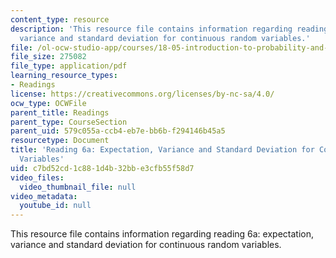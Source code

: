 ```yaml
---
content_type: resource
description: 'This resource file contains information regarding reading 6a: expectation,
  variance and standard deviation for continuous random variables.'
file: /ol-ocw-studio-app/courses/18-05-introduction-to-probability-and-statistics-spring-2014/c7bd52cd1c881d4b32bbe3cfb55f58d7_MIT18_05S14_Reading6a.pdf
file_size: 275082
file_type: application/pdf
learning_resource_types:
- Readings
license: https://creativecommons.org/licenses/by-nc-sa/4.0/
ocw_type: OCWFile
parent_title: Readings
parent_type: CourseSection
parent_uid: 579c055a-ccb4-eb7e-bb6b-f294146b45a5
resourcetype: Document
title: 'Reading 6a: Expectation, Variance and Standard Deviation for Continuous Random
  Variables'
uid: c7bd52cd-1c88-1d4b-32bb-e3cfb55f58d7
video_files:
  video_thumbnail_file: null
video_metadata:
  youtube_id: null
---
```

This resource file contains information regarding reading 6a: expectation, variance and standard deviation for continuous random variables.
